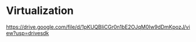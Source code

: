 # Virtualization
https://drive.google.com/file/d/1pKUQBIiCGr0n1bE2OJqM0Iw9dDmKpozJ/view?usp=drivesdk
